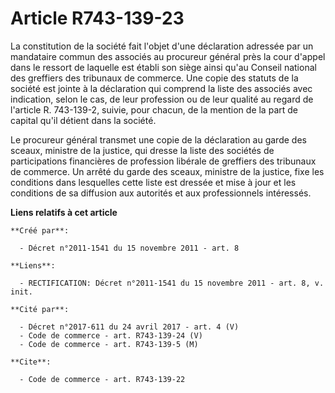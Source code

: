# Article R743-139-23

La constitution de la société fait l'objet d'une déclaration adressée par un mandataire commun des associés au procureur
général près la cour d'appel dans le ressort de laquelle est établi son siège ainsi qu'au Conseil national des greffiers des
tribunaux de commerce. Une copie des statuts de la société est jointe à la déclaration qui comprend la liste des associés
avec indication, selon le cas, de leur profession ou de leur qualité au regard de l'article R. 743-139-2, suivie, pour
chacun, de la mention de la part de capital qu'il détient dans la société.

Le procureur général transmet une copie de la déclaration au garde des sceaux, ministre de la justice, qui dresse la liste
des sociétés de participations financières de profession libérale de greffiers des tribunaux de commerce. Un arrêté du garde
des sceaux, ministre de la justice, fixe les conditions dans lesquelles cette liste est dressée et mise à jour et les
conditions de sa diffusion aux autorités et aux professionnels intéressés.

**Liens relatifs à cet article**

	**Créé par**:

	  - Décret n°2011-1541 du 15 novembre 2011 - art. 8

	**Liens**:

	  - RECTIFICATION: Décret n°2011-1541 du 15 novembre 2011 - art. 8, v. init.

	**Cité par**:

	  - Décret n°2017-611 du 24 avril 2017 - art. 4 (V)
	  - Code de commerce - art. R743-139-24 (V)
	  - Code de commerce - art. R743-139-5 (M)

	**Cite**:

	  - Code de commerce - art. R743-139-22
